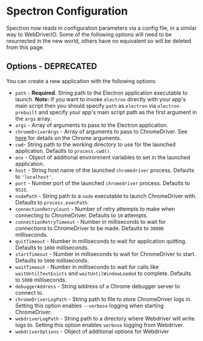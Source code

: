 # Spectron Configuration

Spectron now reads in configuration parameters via a config file, in a similar way to WebDriverIO. Some of the following options will need to be resurrected in the new world, others have no equivalent so will be deleted from this page.

## Options - DEPRECATED

You can create a new application with the following options:

- `path` - **Required.** String path to the Electron application executable to
  launch.
  **Note:** If you want to invoke `electron` directly with your app's main
  script then you should specify `path` as `electron` via `electron-prebuilt`
  and specify your app's main script path as the first argument in the `args`
  array.
- `args` - Array of arguments to pass to the Electron application.
- `chromeDriverArgs` - Array of arguments to pass to ChromeDriver.
  See [here](https://sites.google.com/a/chromium.org/chromedriver/capabilities) for details on the Chrome arguments.
- `cwd`- String path to the working directory to use for the launched
  application. Defaults to `process.cwd()`.
- `env` - Object of additional environment variables to set in the launched
  application.
- `host` - String host name of the launched `chromedriver` process.
  Defaults to `'localhost'`.
- `port` - Number port of the launched `chromedriver` process.
  Defaults to `9515`.
- `nodePath` - String path to a `node` executable to launch ChromeDriver with.
  Defaults to `process.execPath`.
- `connectionRetryCount` - Number of retry attempts to make when connecting
  to ChromeDriver. Defaults to `10` attempts.
- `connectionRetryTimeout` - Number in milliseconds to wait for connections
  to ChromeDriver to be made. Defaults to `30000` milliseconds.
- `quitTimeout` - Number in milliseconds to wait for application quitting.
  Defaults to `1000` milliseconds.
- `startTimeout` - Number in milliseconds to wait for ChromeDriver to start.
  Defaults to `5000` milliseconds.
- `waitTimeout` - Number in milliseconds to wait for calls like
  `waitUntilTextExists` and `waitUntilWindowLoaded` to complete.
  Defaults to `5000` milliseconds.
- `debuggerAddress` - String address of a Chrome debugger server to connect to.
- `chromeDriverLogPath` - String path to file to store ChromeDriver logs in.
  Setting this option enables `--verbose` logging when starting ChromeDriver.
- `webdriverLogPath` - String path to a directory where Webdriver will write
  logs to. Setting this option enables `verbose` logging from Webdriver.
- `webdriverOptions` - Object of additional options for Webdriver

